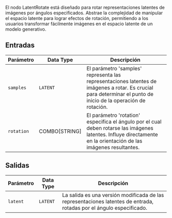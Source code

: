 
El nodo LatentRotate está diseñado para rotar representaciones latentes de imágenes por ángulos especificados. Abstrae la complejidad de manipular el espacio latente para lograr efectos de rotación, permitiendo a los usuarios transformar fácilmente imágenes en el espacio latente de un modelo generativo.

## Entradas

| Parámetro  | Data Type | Descripción |
|------------|-------------|-------------|
| `samples`  | `LATENT`    | El parámetro 'samples' representa las representaciones latentes de imágenes a rotar. Es crucial para determinar el punto de inicio de la operación de rotación. |
| `rotation` | COMBO[STRING] | El parámetro 'rotation' especifica el ángulo por el cual deben rotarse las imágenes latentes. Influye directamente en la orientación de las imágenes resultantes. |

## Salidas

| Parámetro | Data Type | Descripción |
|-----------|-------------|-------------|
| `latent`  | `LATENT`    | La salida es una versión modificada de las representaciones latentes de entrada, rotadas por el ángulo especificado. |
